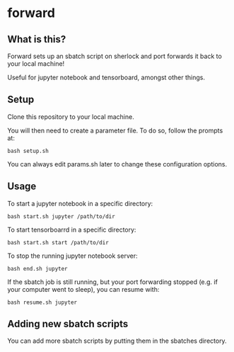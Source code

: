 # forward

## What is this?

Forward sets up an sbatch script on sherlock and port forwards it back to your local machine! 

Useful for jupyter notebook and tensorboard, amongst other things.

## Setup

Clone this repository to your local machine.

You will then need to create a parameter file.  To do so, follow the prompts at:

`bash setup.sh`

You can always edit params.sh later to change these configuration options.

## Usage

To start a jupyter notebook in a specific directory:

`bash start.sh jupyter /path/to/dir`

To start tensorboarrd in a specific directory:

`bash start.sh start /path/to/dir`

To stop the running jupyter notebook server:

`bash end.sh jupyter`

If the sbatch job is still running, but your port forwarding stopped (e.g. if
your computer went to sleep), you can resume with:

`bash resume.sh jupyter`

## Adding new sbatch scripts

You can add more sbatch scripts by putting them in the sbatches directory.
